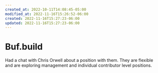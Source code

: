 ```yaml
---
created_at: 2022-10-11T14:08:45-05:00
modified_at: 2022-11-16T15:26:52-06:00
created: 2022-11-16T15:27:23-06:00
updated: 2022-11-16T15:27:23-06:00
---
```


# Buf.build

Had a chat with Chris Orwell about a position with them. They are flexible and are exploring management and individual contributor level positions.